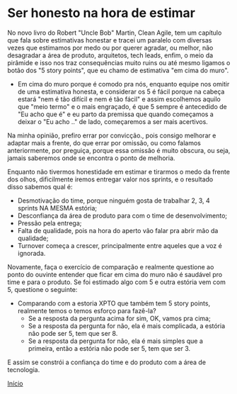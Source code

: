 # Ser honesto na hora de estimar

No novo livro do Robert "Uncle Bob" Martin, Clean Agile, tem um capítulo que fala sobre estimativas honestar e tracei um paralelo com diversas vezes que estimamos por medo ou por querer agradar, ou melhor, não desagradar a área de produto, arquitetos, tech leads, enfim, o meio da pirâmide e isso nos traz consequências muito ruins ou até mesmo ligamos o botão dos "5 story points", que eu chamo de estimativa "em cima do muro". 

- Em cima do muro porque é comodo pra nós, enquanto equipe nos omitir de uma estimativa honesta, e considerar os 5 é fácil porque na cabeça estará "nem é tão difícil e nem é tão fácil" e assim escolhemos aquilo que "meio termo" e o mais engraçado, é que 5 sempre é antecedido de "Eu acho que é" e eu parto da premissa que quando começamos a deixar o "Eu acho .." de lado, começaremos a ser mais acertivos.

Na minha opinião, prefiro errar por convicção., pois consigo melhorar e adaptar mais a frente, do que errar por omissão, ou como falamos anteriormente, por preguiça, porque essa omissão é muito obscura, ou seja, jamais saberemos onde se encontra o ponto de melhoria.

Enquanto não tivermos honestidade em estimar e tirarmos o medo da frente dos olhos, dificilmente iremos entregar valor nos sprints, e o resultado disso sabemos qual é: 
- Desmotivação do time, porque ninguém gosta de trabalhar 2, 3, 4 sprints NA MESMA estória;
- Desconfiança da área de produto para com o time de desenvolvimento;
- Pressão pela entrega;
- Falta de qualidade, pois na hora do aperto vão falar pra abrir mão da qualidade;
- Turnover começa a crescer, principalmente entre aqueles que a voz é ignorada.

Novamente, faça o exercício de comparação e realmente questione ao ponto do ouvinte entender que ficar em cima do muro não é saudável pro time e para o produto. Se foi estimado algo com 5 e outra estória vem com 5, questione o seguinte: 
- Comparando com a estoria XPTO que também tem 5 story points, realmente temos o temos esforço para fazê-la?
    - Se a resposta da pergunta acima for sim, OK, vamos pra cima;
    - Se a resposta da pergunta for não, ela é mais complicada, a estória não pode ser 5, tem que ser 8.
    - Se a resposta da pergunta for não, ela é mais simples que a primeira, então a estória não pode ser 5, tem que ser 3. 

E assim se constrói a confiança do time e do produto com a área de tecnologia.

[Início](https://github.com/thiagomarquessp/dividir-para-conquistar/blob/master/README.md)